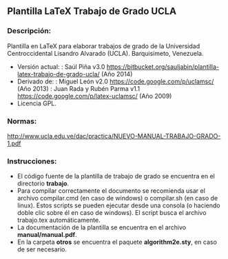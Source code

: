 ## Plantilla LaTeX Trabajo de Grado UCLA

### Descripción:
Plantilla en LaTeX para elaborar trabajos de grado de la 
Universidad Centroccidental Lisandro Alvarado (UCLA). Barquisimeto, Venezuela.

* Versión actual: 
: Saúl Piña v3.0 https://bitbucket.org/sauljabin/plantilla-latex-trabajo-de-grado-ucla/ (Año 2014) 
* Derivado de:
: Miguel León v2.0 https://code.google.com/p/uclamsc/ (Año 2013)
: Juan Rada y Rubén Parma v1.1 https://code.google.com/p/latex-uclamsc/ (Año 2009) 
* Licencia GPL.

### Normas:
http://www.ucla.edu.ve/dac/practica/NUEVO-MANUAL-TRABAJO-GRADO-1.pdf

### Instrucciones:
* El código fuente de la plantilla de trabajo de grado se encuentra en el directorio **trabajo**.
* Para compilar correctamente el documento se recomienda usar el archivo compilar.cmd (en caso de windows) o compilar.sh (en caso de linux). Estos scripts se pueden ejecutar desde una consola (o haciendo doble clic sobre él en caso de windows). El script busca el archivo trabajo.tex automáticamente.
* La documentación de la plantilla se encuentra en el archivo **manual/manual.pdf**.
* En la carpeta **otros** se encuentra el paquete **algorithm2e.sty**, en caso de ser necesario.
